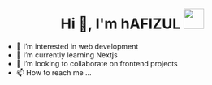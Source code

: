 <h1 align="center">Hi 👋, I'm hAFIZUL <img height="40" src="https://emoji.gg/assets/emoji/7333-parrotdance.gif"></h1>

- 👀 I’m interested in web development
- 🌱 I’m currently learning Nextjs
- 💞️ I’m looking to collaborate on frontend projects
- 📫 How to reach me ...

<!---
bockbone/bockbone is a ✨ special ✨ repository because its `README.md` (this file) appears on your GitHub profile.
You can click the Preview link to take a look at your changes.
--->
